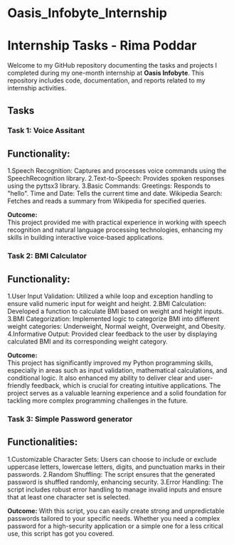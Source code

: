 # Oasis_Infobyte_Internship

# Internship Tasks - Rima Poddar

Welcome to my GitHub repository documenting the tasks and projects I completed during my one-month internship at **Oasis Infobyte**. This repository includes code, documentation, and reports related to my internship activities.


## Tasks

### Task 1: Voice Assitant

## Functionality:
1.Speech Recognition: Captures and processes voice commands using the SpeechRecognition library.
2.Text-to-Speech: Provides spoken responses using the pyttsx3 library.
3.Basic Commands:
Greetings: Responds to "hello".
Time and Date: Tells the current time and date.
Wikipedia Search: Fetches and reads a summary from Wikipedia for specified queries.

**Outcome:**  
This project provided me with practical experience in working with speech recognition and natural language processing technologies, enhancing my skills in building interactive voice-based applications. 

### Task 2: BMI Calculator

## Functionality:
1.User Input Validation: Utilized a while loop and exception handling to ensure valid numeric input for weight and height.
2.BMI Calculation: Developed a function to calculate BMI based on weight and height inputs.
3.BMI Categorization: Implemented logic to categorize BMI into different weight categories: Underweight, Normal weight, Overweight, and Obesity.
4.Informative Output: Provided clear feedback to the user by displaying calculated BMI and its corresponding weight category.

**Outcome:**  
This project has significantly improved my Python programming skills, especially in areas such as input validation, mathematical calculations, and conditional logic. It also enhanced my ability to deliver clear and user-friendly feedback, which is crucial for creating intuitive applications. The project serves as a valuable learning experience and a solid foundation for tackling more complex programming challenges in the future.

### Task 3: Simple Password generator

## Functionalities:

1.Customizable Character Sets: Users can choose to include or exclude uppercase letters, lowercase letters, digits, and punctuation marks in their passwords.
2.Random Shuffling: The script ensures that the generated password is shuffled randomly, enhancing security.
3.Error Handling: The script includes robust error handling to manage invalid inputs and ensure that at least one character set is selected.

**Outcome:**
With this script, you can easily create strong and unpredictable passwords tailored to your specific needs. Whether you need a complex password for a high-security application or a simple one for a less critical use, this script has got you covered.


